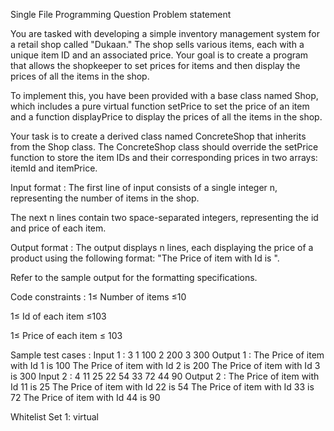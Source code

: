 Single File Programming Question
Problem statement



You are tasked with developing a simple inventory management system for a retail shop called "Dukaan." The shop sells various items, each with a unique item ID and an associated price. Your goal is to create a program that allows the shopkeeper to set prices for items and then display the prices of all the items in the shop.



To implement this, you have been provided with a base class named Shop, which includes a pure virtual function setPrice to set the price of an item and a function displayPrice to display the prices of all the items in the shop.



Your task is to create a derived class named ConcreteShop that inherits from the Shop class. The ConcreteShop class should override the setPrice function to store the item IDs and their corresponding prices in two arrays: itemId and itemPrice.

Input format :
The first line of input consists of a single integer n, representing the number of items in the shop.

The next n lines contain two space-separated integers, representing the id and price of each item.

Output format :
The output displays n lines, each displaying the price of a product using the following format: "The Price of item with Id <itemId> is <itemPrice>".



Refer to the sample output for the formatting specifications.

Code constraints :
1≤ Number of items ≤10

1≤ Id of each item ≤103

1≤ Price of each item ≤ 103

Sample test cases :
Input 1 :
3
1 100
2 200
3 300
Output 1 :
The Price of item with Id 1 is 100
The Price of item with Id 2 is 200
The Price of item with Id 3 is 300
Input 2 :
4
11 25
22 54
33 72
44 90
Output 2 :
The Price of item with Id 11 is 25
The Price of item with Id 22 is 54
The Price of item with Id 33 is 72
The Price of item with Id 44 is 90

Whitelist
Set 1:
virtual